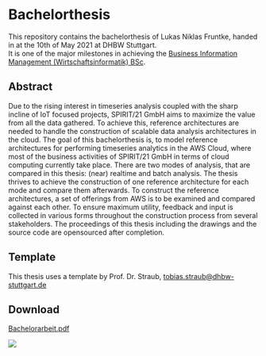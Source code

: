 # Bachelorthesis
This repository contains the bachelorthesis of Lukas Niklas Fruntke, handed in at the 10th of May 2021 at DHBW Stuttgart.   
It is one of the major milestones in achieving the [Business Information Management (Wirtschaftsinformatik) BSc](https://www.dhbw-stuttgart.de/studium/bachelor-studienangebot/wirtschaft/wirtschaftsinformatik-application-management/).

## Abstract
Due to the rising interest in timeseries analysis coupled with the sharp incline of IoT focused projects, SPIRIT/21 GmbH aims to maximize the value from all the data gathered. To achieve this, reference architectures are needed to handle the construction of scalable data analysis architectures in the cloud.
The goal of this bachelorthesis is, to model reference architectures for performing timeseries analytics in the AWS Cloud, where most of the business activities of SPIRIT/21 GmbH in terms of cloud computing currently take place.
There are two modes of analysis, that are compared in this thesis: (near) realtime and batch analysis. The thesis thrives to achieve the construction of one reference architecture for each mode and compare them afterwards.
To construct the reference architectures, a set of offerings from AWS is to be examined and compared against each other.
To ensure maximum utility, feedback and input is collected in various forms throughout the construction process from several stakeholders. The proceedings of this thesis including the drawings and the source code are opensourced after completion.

## Template
This thesis uses a template by Prof. Dr. Straub, tobias.straub@dhbw-stuttgart.de

## Download
[Bachelorarbeit.pdf](https://lukvonstrom.github.io/Bachelorarbeit/Bachelorarbeit.pdf)

<a href="https://lukvonstrom.github.io/Bachelorarbeit/Bachelorarbeit.pdf" alt="PDF"> <img src="https://lukvonstrom.github.io/Bachelorarbeit/Titelseite.png" /></a>
